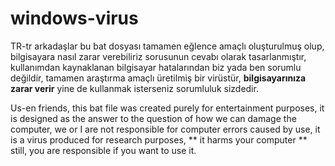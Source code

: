 # windows-virus

TR-tr
arkadaşlar bu bat dosyası tamamen eğlence amaçlı oluşturulmuş olup, bilgisayara nasıl zarar verebiliriz sorusunun cevabı olarak tasarlanmıştır, kullanımdan kaynaklanan bilgisayar hatalarından biz yada ben sorumlu değildir, tamamen araştırma amaçlı üretilmiş bir virüstür, **bilgisayarınıza zarar verir** yine de kullanmak isterseniz sorumluluk sizdedir.

Us-en
friends, this bat file was created purely for entertainment purposes, it is designed as the answer to the question of how we can damage the computer, we or I are not responsible for computer errors caused by use, it is a virus produced for research purposes, ** it harms your computer ** still, you are responsible if you want to use it.
